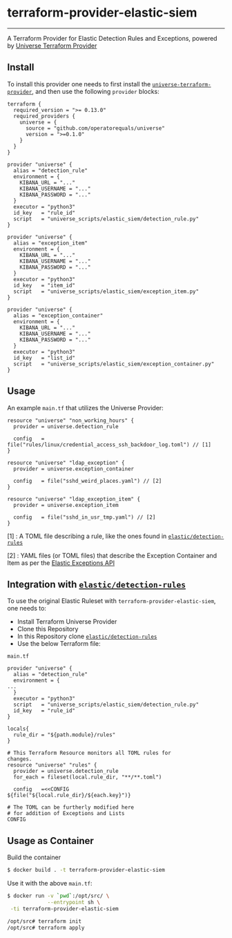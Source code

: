 # terraform-provider-elastic-siem
----

A Terraform Provider for Elastic Detection Rules and Exceptions, powered by [Universe Terraform Provider](https://github.com/operatorequals/terraform-provider-universe)

## Install

To install this provider one needs to first install the [`universe-terraform-provider`](https://github.com/operatorequals/terraform-provider-universe#installing-the-provider), and then use the following `provider` blocks:

```hcl
terraform {
  required_version = ">= 0.13.0"
  required_providers {
    universe = {
      source = "github.com/operatorequals/universe"
      version = ">=0.1.0"
    }
  }
}

provider "universe" {
  alias = "detection_rule"
  environment = {
    KIBANA_URL = "..."
    KIBANA_USERNAME = "..."
    KIBANA_PASSWORD = "..."
  }
  executor = "python3"
  id_key   = "rule_id"
  script   = "universe_scripts/elastic_siem/detection_rule.py"
}

provider "universe" {
  alias = "exception_item"
  environment = {
    KIBANA_URL = "..."
    KIBANA_USERNAME = "..."
    KIBANA_PASSWORD = "..."
  }
  executor = "python3"
  id_key   = "item_id"
  script   = "universe_scripts/elastic_siem/exception_item.py"
}

provider "universe" {
  alias = "exception_container"
  environment = {
    KIBANA_URL = "..."
    KIBANA_USERNAME = "..."
    KIBANA_PASSWORD = "..."
  }
  executor = "python3"
  id_key   = "list_id"
  script   = "universe_scripts/elastic_siem/exception_container.py"
}
```

## Usage

An example `main.tf` that utilizes the Universe Provider:

```hcl
resource "universe" "non_working_hours" {
  provider = universe.detection_rule

  config   = file("rules/linux/credential_access_ssh_backdoor_log.toml") // [1]
}

resource "universe" "ldap_exception" {
  provider = universe.exception_container

  config   = file("sshd_weird_places.yaml") // [2]
}

resource "universe" "ldap_exception_item" {
  provider = universe.exception_item

  config   = file("sshd_in_usr_tmp.yaml") // [2]
}
```

[1] : A TOML file describing a rule, like the ones found in [`elastic/detection-rules`](https://github.com/elastic/detection-rules/blob/main/rules/linux/credential_access_ssh_backdoor_log.toml)

[2] : YAML files (or TOML files) that describe the Exception Container and Item as per the [Elastic Exceptions API](https://www.elastic.co/guide/en/security/current/exceptions-api-overview.html)


## Integration with  [`elastic/detection-rules`](https://github.com/elastic/detection-rules)

To use the original Elastic Ruleset with `terraform-provider-elastic-siem`, one needs to:

* Install Terraform Universe Provider
* Clone this Repository
* In this Repository clone [`elastic/detection-rules`](https://github.com/elastic/detection-rules)
* Use the below Terraform file:

`main.tf`

```hcl
provider "universe" {
  alias = "detection_rule"
  environment = {
...
  }
  executor = "python3"
  script   = "universe_scripts/elastic_siem/detection_rule.py"
  id_key   = "rule_id"
}

locals{
  rule_dir = "${path.module}/rules"
}

# This Terraform Resource monitors all TOML rules for
changes.
resource "universe" "rules" {
  provider = universe.detection_rule
  for_each = fileset(local.rule_dir, "**/**.toml")

  config   =<<CONFIG
${file("${local.rule_dir}/${each.key}")}

# The TOML can be furtherly modified here
# for addition of Exceptions and Lists
CONFIG

```

## Usage as Container

Build the container
```bash
$ docker build . -t terraform-provider-elastic-siem
```

Use it with the above `main.tf`:

```bash
$ docker run -v `pwd`:/opt/src/ \
             --entrypoint sh \
 -ti terraform-provider-elastic-siem

/opt/src# terraform init
/opt/src# terraform apply
```

